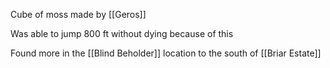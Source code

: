 Cube of moss made by [[Geros]]

Was able to jump 800 ft without dying because of this

Found more in the [[Blind Beholder]] location to the south of [[Briar Estate]]